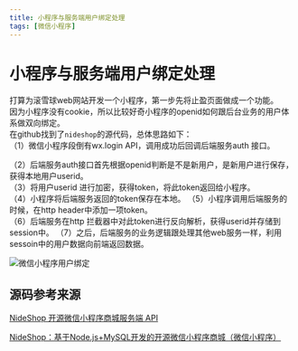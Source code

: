 ```yaml
---
title: 小程序与服务端用户绑定处理
tags: [微信小程序]
---
```

# 小程序与服务端用户绑定处理
打算为滚雪球web网站开发一个小程序，第一步先将止盈页面做成一个功能。  
因为小程序没有cookie，所以比较好奇小程序的openid如何跟后台业务的用户体系做双向绑定。   
在github找到了`nideshop`的源代码，总体思路如下：  
（1）微信小程序段倒有wx.login API，调用成功后回调后端服务auth 接口。  

（2）后端服务auth接口首先根据openid判断是不是新用户，是新用户进行保存，获得本地用户userid。   
（3）将用户userid 进行加密，获得token，将此token返回给小程序。  
（4）小程序将后端服务返回的token保存在本地。
（5）小程序调用后端服务的时候，在http header中添加一项token。   
（6）后端服务在http 拦截器中对此token进行反向解析，获得userid并存储到session中。
（7）之后，后端服务的业务逻辑跟处理其他web服务一样，利用sessoin中的用户数据向前端返回数据。   



![微信小程序用户绑定](/images/小程序与后端用户绑定.svg)<br/>

## 源码参考来源
[NideShop 开源微信小程序商城服务端 API](https://github.com/dumingcode/nideshop.git)  

[NideShop：基于Node.js+MySQL开发的开源微信小程序商城（微信小程序）](https://github.com/dumingcode/nideshop-mini-program.git)